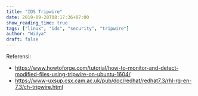 ```yaml
---
title: "IDS Tripwire"
date: 2019-09-28T08:17:36+07:00
show_reading_time: true
tags: ["linux", "ids", "security", "tripwire"]
author: "Widya"
draft: false
---
```


Referensi:

* https://www.howtoforge.com/tutorial/how-to-monitor-and-detect-modified-files-using-tripwire-on-ubuntu-1604/
* https://www-uxsup.csx.cam.ac.uk/pub/doc/redhat/redhat7.3/rhl-rg-en-7.3/ch-tripwire.html
